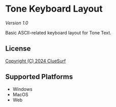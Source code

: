 # Tone Keyboard Layout

_Version 1.0_

Basic ASCII-related keyboard layout for Tone Text.

## License

[Copyright (C) 2024 ClueSurf](LICENSE.md)

## Supported Platforms

- Windows
- MacOS
- Web
